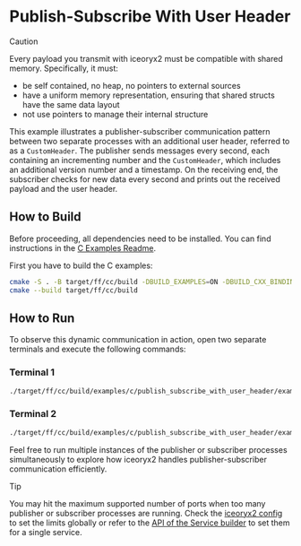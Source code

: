 # Publish-Subscribe With User Header

> [!CAUTION]
> Every payload you transmit with iceoryx2 must be compatible with shared
> memory. Specifically, it must:
>
> * be self contained, no heap, no pointers to external sources
> * have a uniform memory representation, ensuring that shared structs have the
>     same data layout
> * not use pointers to manage their internal structure

This example illustrates a publisher-subscriber communication pattern between
two separate processes with an additional user header, referred to as a
`CustomHeader`. The publisher sends messages every second, each containing an
incrementing number and the `CustomHeader`, which includes an additional version
number and a timestamp. On the receiving end, the subscriber checks for new data
every second and prints out the received payload and the user header.

## How to Build

Before proceeding, all dependencies need to be installed. You can find
instructions in the [C Examples Readme](../README.md).

First you have to build the C examples:

```sh
cmake -S . -B target/ff/cc/build -DBUILD_EXAMPLES=ON -DBUILD_CXX_BINDING=OFF
cmake --build target/ff/cc/build
```

## How to Run

To observe this dynamic communication in action, open two separate terminals and
execute the following commands:

### Terminal 1

```sh
./target/ff/cc/build/examples/c/publish_subscribe_with_user_header/example_c_with_user_header_subscriber
```

### Terminal 2

```sh
./target/ff/cc/build/examples/c/publish_subscribe_with_user_header/example_c_with_user_header_publisher
```

Feel free to run multiple instances of the publisher or subscriber processes
simultaneously to explore how iceoryx2 handles publisher-subscriber
communication efficiently.

> [!TIP]
> You may hit the maximum supported number of ports when too many publisher or
> subscriber processes are running. Check the
> [iceoryx2 config](../../../config) to set the limits globally or refer to the
> [API of the Service builder](https://docs.rs/iceoryx2/latest/iceoryx2/service/index.html)
> to set them for a single service.
